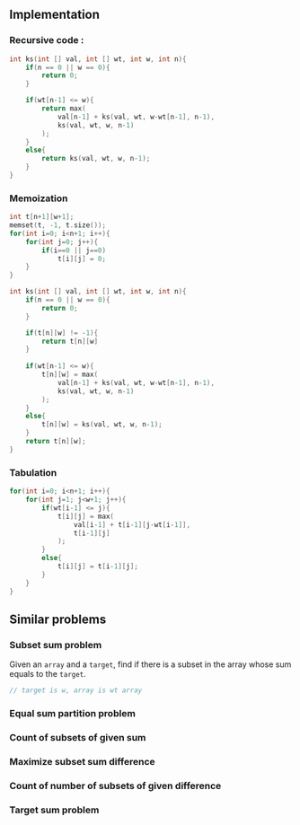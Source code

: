 ## Implementation
### Recursive code :
```c++
int ks(int [] val, int [] wt, int w, int n){
	if(n == 0 || w == 0){
		return 0;
	}

	if(wt[n-1] <= w){
		return max(
			val[n-1] + ks(val, wt, w-wt[n-1], n-1),
			ks(val, wt, w, n-1) 
		);
	}
	else{
		return ks(val, wt, w, n-1);
	}
}
```

### Memoization
```c++
int t[n+1][w+1];
memset(t, -1, t.size());
for(int i=0; i<n+1; i++){
	for(int j=0; j++){
		if(i==0 || j==0)
			t[i][j] = 0;
	}
}

int ks(int [] val, int [] wt, int w, int n){
	if(n == 0 || w == 0){
		return 0;
	}

	if(t[n][w] != -1){
		return t[n][w]
	}
	
	if(wt[n-1] <= w){
		t[n][w] = max(
			val[n-1] + ks(val, wt, w-wt[n-1], n-1),
			ks(val, wt, w, n-1) 
		);
	}
	else{
		t[n][w] = ks(val, wt, w, n-1);
	}
	return t[n][w];
}
```

### Tabulation
```cpp
for(int i=0; i<n+1; i++){
	for(int j=1; j<w+1; j++){
		if(wt[i-1] <= j){
			t[i][j] = max(
				val[i-1] + t[i-1][j-wt[i-1]],
				t[i-1][j]
			);
		}
		else{
			t[i][j] = t[i-1][j]; 
		}	
	}
}
```

## Similar problems
### Subset sum problem
Given an `array` and a `target`, find if there is a subset in the array whose sum equals to the `target`.
```c++
// target is w, array is wt array

```
### Equal sum partition problem
### Count of subsets of given sum
### Maximize subset sum difference
### Count of number of subsets of given difference
### Target sum problem